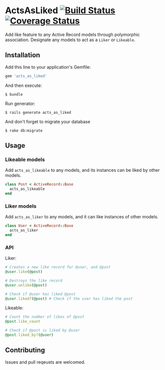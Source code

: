# ActsAsLiked [![Build Status](https://travis-ci.org/sungwoncho/acts_as_liked.svg?branch=master)](https://travis-ci.org/sungwoncho/acts_as_liked) [![Coverage Status](https://coveralls.io/repos/sungwoncho/acts_as_liked/badge.png?branch=master)](https://coveralls.io/r/sungwoncho/acts_as_liked?branch=master)

Add like feature to any Active Record models through polymorphic association. Designate any models to act as a `Liker` or `Likeable`.

## Installation

Add this line to your application's Gemfile:

```ruby
gem 'acts_as_liked'
```

And then execute:

    $ bundle

Run generator:

    $ rails generate acts_as_liked

And don't forget to migrate your database

    $ rake db:migrate

## Usage

### Likeable models

Add `acts_as_likeable` to any models, and its instances can be liked by other models.

```ruby
class Post < ActiveRecord::Base
  acts_as_likeable
end
```

### Liker models

Add `acts_as_liker` to any models, and it can like instances of other models.

```ruby
class User < ActiveRecord::Base
  acts_as_liker
end
```

### API

Liker:

```ruby
# Creates a new like record for @user, and @post
@user.like(@post)

# Destroys the like record
@user.unlike(@post)

# Check if @user has liked @post
@user.liked?(@post) # Check if the user has liked the post
```

Likeable:

```ruby
# Count the number of likes of @post
@post.like_count

# Check if @post is liked by @user
@post.liked_by?(@user)
```

## Contributing

Issues and pull reqeusts are welcomed.